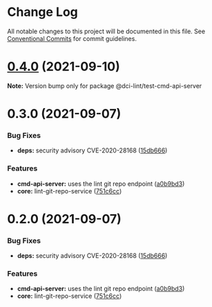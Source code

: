 # Change Log

All notable changes to this project will be documented in this file.
See [Conventional Commits](https://conventionalcommits.org) for commit guidelines.

# [0.4.0](https://github.com/petermetz/dci-lint/compare/v0.3.0...v0.4.0) (2021-09-10)

**Note:** Version bump only for package @dci-lint/test-cmd-api-server





# 0.3.0 (2021-09-07)


### Bug Fixes

* **deps:** security advisory CVE-2020-28168 ([15db666](https://github.com/petermetz/dci-lint/commit/15db666bb27a8789c6aca583d7ce021cad5b7f70))


### Features

* **cmd-api-server:** uses the lint git repo endpoint ([a0b9bd3](https://github.com/petermetz/dci-lint/commit/a0b9bd3a6bfebd7bac8705a84a75d0d279f2acac))
* **core:** lint-git-repo-service ([751c6cc](https://github.com/petermetz/dci-lint/commit/751c6cca0c6c2783bbd87d72246e4be5d9784fa7))





# 0.2.0 (2021-09-07)


### Bug Fixes

* **deps:** security advisory CVE-2020-28168 ([15db666](https://github.com/petermetz/dci-lint/commit/15db666bb27a8789c6aca583d7ce021cad5b7f70))


### Features

* **cmd-api-server:** uses the lint git repo endpoint ([a0b9bd3](https://github.com/petermetz/dci-lint/commit/a0b9bd3a6bfebd7bac8705a84a75d0d279f2acac))
* **core:** lint-git-repo-service ([751c6cc](https://github.com/petermetz/dci-lint/commit/751c6cca0c6c2783bbd87d72246e4be5d9784fa7))
